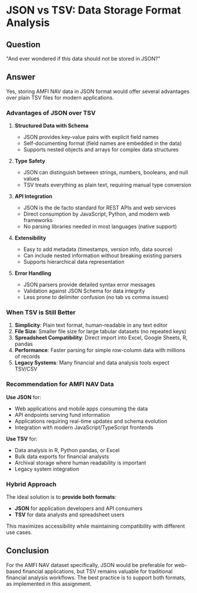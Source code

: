 # JSON vs TSV: Data Storage Format Analysis

## Question
"And ever wondered if this data should not be stored in JSON?"

## Answer

Yes, storing AMFI NAV data in JSON format would offer several advantages over plain TSV files for modern applications.

### Advantages of JSON over TSV

1. **Structured Data with Schema**
   - JSON provides key-value pairs with explicit field names
   - Self-documenting format (field names are embedded in the data)
   - Supports nested objects and arrays for complex data structures

2. **Type Safety**
   - JSON can distinguish between strings, numbers, booleans, and null values
   - TSV treats everything as plain text, requiring manual type conversion

3. **API Integration**
   - JSON is the de facto standard for REST APIs and web services
   - Direct consumption by JavaScript, Python, and modern web frameworks
   - No parsing libraries needed in most languages (native support)

4. **Extensibility**
   - Easy to add metadata (timestamps, version info, data source)
   - Can include nested information without breaking existing parsers
   - Supports hierarchical data representation

5. **Error Handling**
   - JSON parsers provide detailed syntax error messages
   - Validation against JSON Schema for data integrity
   - Less prone to delimiter confusion (no tab vs comma issues)

### When TSV is Still Better

1. **Simplicity**: Plain text format, human-readable in any text editor
2. **File Size**: Smaller file size for large tabular datasets (no repeated keys)
3. **Spreadsheet Compatibility**: Direct import into Excel, Google Sheets, R, pandas
4. **Performance**: Faster parsing for simple row-column data with millions of records
5. **Legacy Systems**: Many financial and data analysis tools expect TSV/CSV

### Recommendation for AMFI NAV Data

**Use JSON** for:
- Web applications and mobile apps consuming the data
- API endpoints serving fund information
- Applications requiring real-time updates and schema evolution
- Integration with modern JavaScript/TypeScript frontends

**Use TSV** for:
- Data analysis in R, Python pandas, or Excel
- Bulk data exports for financial analysts
- Archival storage where human readability is important
- Legacy system integration

### Hybrid Approach

The ideal solution is to **provide both formats**:
- **JSON** for application developers and API consumers
- **TSV** for data analysts and spreadsheet users

This maximizes accessibility while maintaining compatibility with different use cases.

## Conclusion

For the AMFI NAV dataset specifically, JSON would be preferable for web-based financial applications, but TSV remains valuable for traditional financial analysis workflows. The best practice is to support both formats, as implemented in this assignment.
